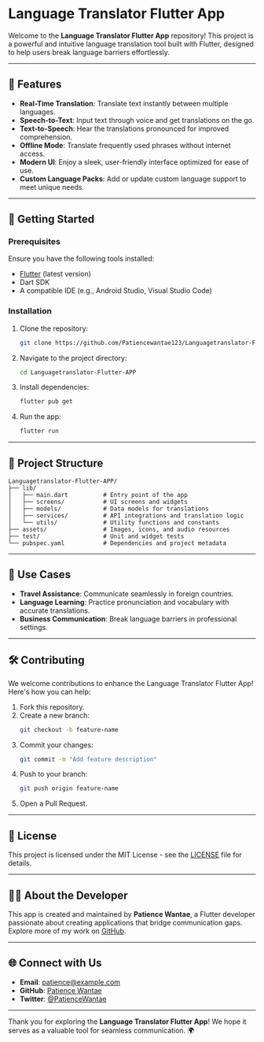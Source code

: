 # Language Translator Flutter App

Welcome to the **Language Translator Flutter App** repository! This project is a powerful and intuitive language translation tool built with Flutter, designed to help users break language barriers effortlessly.

---

## 🌟 **Features**

- **Real-Time Translation**: Translate text instantly between multiple languages.
- **Speech-to-Text**: Input text through voice and get translations on the go.
- **Text-to-Speech**: Hear the translations pronounced for improved comprehension.
- **Offline Mode**: Translate frequently used phrases without internet access.
- **Modern UI**: Enjoy a sleek, user-friendly interface optimized for ease of use.
- **Custom Language Packs**: Add or update custom language support to meet unique needs.

---

## 🚀 **Getting Started**

### Prerequisites

Ensure you have the following tools installed:

- [Flutter](https://flutter.dev) (latest version)
- Dart SDK
- A compatible IDE (e.g., Android Studio, Visual Studio Code)

### Installation

1. Clone the repository:
   ```bash
   git clone https://github.com/Patiencewantae123/Languagetranslator-Flutter-APP.git
   ```

2. Navigate to the project directory:
   ```bash
   cd Languagetranslator-Flutter-APP
   ```

3. Install dependencies:
   ```bash
   flutter pub get
   ```

4. Run the app:
   ```bash
   flutter run
   ```

---

## 📂 **Project Structure**

```
Languagetranslator-Flutter-APP/
├── lib/
│   ├── main.dart          # Entry point of the app
│   ├── screens/           # UI screens and widgets
│   ├── models/            # Data models for translations
│   ├── services/          # API integrations and translation logic
│   └── utils/             # Utility functions and constants
├── assets/                # Images, icons, and audio resources
├── test/                  # Unit and widget tests
└── pubspec.yaml           # Dependencies and project metadata
```

---

## 🤖 **Use Cases**

- **Travel Assistance**: Communicate seamlessly in foreign countries.
- **Language Learning**: Practice pronunciation and vocabulary with accurate translations.
- **Business Communication**: Break language barriers in professional settings.

---

## 🛠️ **Contributing**

We welcome contributions to enhance the Language Translator Flutter App! Here's how you can help:

1. Fork this repository.
2. Create a new branch:
   ```bash
   git checkout -b feature-name
   ```
3. Commit your changes:
   ```bash
   git commit -m "Add feature description"
   ```
4. Push to your branch:
   ```bash
   git push origin feature-name
   ```
5. Open a Pull Request.

---

## 📄 **License**

This project is licensed under the MIT License - see the [LICENSE](LICENSE) file for details.

---

## 👩‍💻 **About the Developer**

This app is created and maintained by **Patience Wantae**, a Flutter developer passionate about creating applications that bridge communication gaps. Explore more of my work on [GitHub](https://github.com/Patiencewantae123).

---

## 🌐 **Connect with Us**

- **Email**: patience@example.com  
- **GitHub**: [Patience Wantae](https://github.com/Patiencewantae123)  
- **Twitter**: [@PatienceWantae](https://twitter.com/PatienceWantae)

---

Thank you for exploring the **Language Translator Flutter App**! We hope it serves as a valuable tool for seamless communication. 🌍
